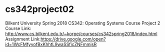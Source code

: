 # cs342project02
Bilkent University Spring 2018 CS342: Operating Systems Course Project 2
Course Link: http://www.cs.bilkent.edu.tr/~korpe/courses/cs342spring2018/index.html
Assignment Link:https://drive.google.com/open?id=1WcFMfyyofBxKhhtL9waSSficZNFmmjsR
